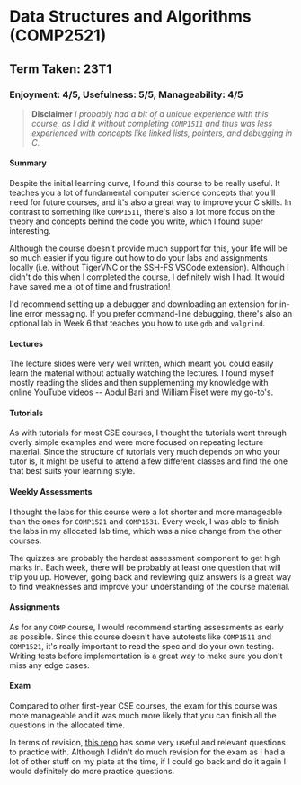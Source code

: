 # Data Structures and Algorithms (COMP2521)

## Term Taken: 23T1

### Enjoyment: 4/5, Usefulness: 5/5, Manageability: 4/5


> **Disclaimer**
> *I probably had a bit of a unique experience with this course, as I did it without
completing `COMP1511` and thus was less experienced with concepts like linked lists,
pointers, and debugging in C.*

#### Summary
Despite the initial learning curve, I found this course to be really useful.
It teaches you a lot of fundamental computer science concepts that you'll need for future courses,
and it's also a great way to improve your C skills. In contrast to something like `COMP1511`,
there's also a lot more focus on the theory and concepts behind the code you write, which I found super interesting.

Although the course doesn't provide much support for this, your life will be
so much easier if you figure out how to do your labs and assignments locally
(i.e. without TigerVNC or the SSH-FS VSCode extension). Although I didn't do this
when I completed the course, I definitely wish I had. It would have saved me a lot of time
and frustration!

I'd recommend setting up a debugger and downloading an extension for in-line error messaging.
If you prefer command-line debugging, there's also an optional lab in Week 6
that teaches you how to use `gdb` and `valgrind`.


#### Lectures
The lecture slides were very well written, which meant you could easily learn
the material without actually watching the lectures. I found myself mostly
reading the slides and then supplementing my knowledge with online YouTube videos
-- Abdul Bari and William Fiset were my go-to's.


#### Tutorials
As with tutorials for most CSE courses, I thought the tutorials
went through overly simple examples and were more
focused on repeating lecture material. Since the structure of tutorials very much
depends on who your tutor is, it might be useful to attend a few different classes
and find the one that best suits your learning style.

#### Weekly Assessments
I thought the labs for this course were a lot shorter and more manageable than
the ones for `COMP1521` and `COMP1531`. Every week, I was able to finish the
labs in my allocated lab time, which was a nice change from the other courses.

The quizzes are probably the hardest assessment component to get high marks in.
Each week, there will be probably at least one question that will trip you up.
However, going back and reviewing quiz answers is a great way to find weaknesses
and improve your understanding of the course material.

#### Assignments
As for any `COMP` course, I would recommend starting assessments as early as possible.
Since this course doesn't have autotests like `COMP1511` and `COMP1521`, it's really important to
read the spec and do your own testing. Writing tests before implementation is a great way to
make sure you don't miss any edge cases.


#### Exam
Compared to other first-year CSE courses, the exam for this course was more manageable
and it was much more likely that you can finish all the questions in the allocated time.

In terms of revision, [this repo](https://gist.github.com/jedavidson/1a99b8944897d532271fe164d4ce3049)
has some very useful and relevant questions to practice with.
Although I didn't do much revision for the exam as I had a lot of other stuff on my plate at the time,
if I could go back and do it again I would definitely do more practice questions.
